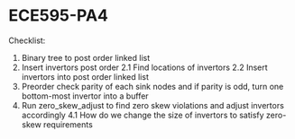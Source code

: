 # ECE595-PA4
Checklist:
1. Binary tree to post order linked list 
2. Insert invertors post order
    2.1 Find locations of invertors
    2.2 Insert invertors into post order linked list 
3. Preorder check parity of each sink nodes and if parity is odd, turn one bottom-most invertor into a buffer
4. Run zero_skew_adjust to find zero skew violations and adjust invertors accordingly
    4.1 How do we change the size of invertors to satisfy zero-skew requirements